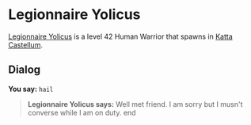 # Legionnaire Yolicus



[Legionnaire Yolicus](/npc/160341) is a level 42 Human Warrior that spawns in [Katta Castellum](/zone/160).



## Dialog

**You say:** `hail`



>**Legionnaire Yolicus says:** Well met friend. I am sorry but I musn't converse while I am on duty.
end
